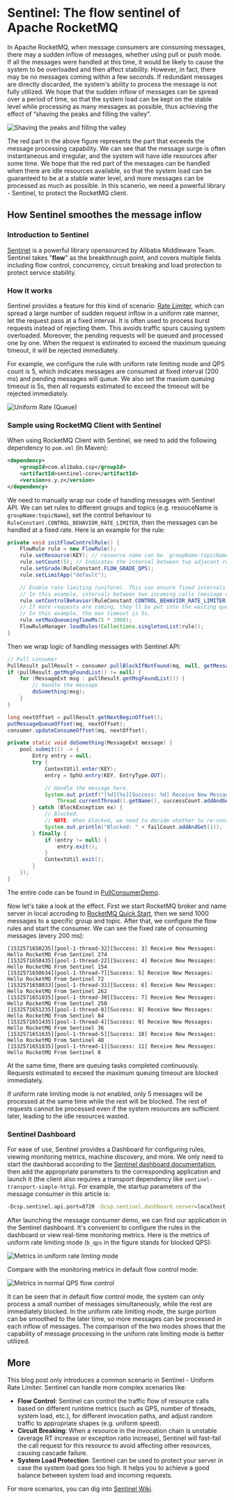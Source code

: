# Sentinel: The flow sentinel of Apache RocketMQ

In Apache RocketMQ, when message consumers are consuming messages, there may a sudden inflow of messages, whether using pull or push mode. If all the messages were handled at this time, it would be likely to cause the system to be overloaded and then affect stability. However, in fact, there may be no messages coming within a few seconds. If redundant messages are directly discarded, the system's ability to process the message is not fully utilized. We hope that the sudden inflow of messages can be spread over a period of time, so that the system load can be kept on the stable level while processing as many messages as possible, thus achieving the effect of “shaving the peaks and filling the valley”.

![Shaving the peaks and filling the valley](img/mq-traffic-peak-clipping-en.png) 

The red part in the above figure represents the part that exceeds the message processing capability. We can see that the message surge is often instantaneous and irregular, and the system will have idle resources after some time. We hope that the red part of the messages can be handled when there are idle resources available, so that the system load can be guaranteed to be at a stable water level, and more messages can be processed as much as possible. In this scanerio, we need a powerful library - Sentinel, to protect the RocketMQ client.

## How Sentinel smoothes the message inflow

### Introduction to Sentinel

[Sentinel](https://github.com/alibaba/Sentinel) is a powerful library opensourced by Alibaba Middleware Team. Sentinel takes "**flow**" as the breakthrough point, and covers multiple fields including flow control, concurrency, circuit breaking and load protection to protect service stability.

### How it works

Sentinel provides a feature for this kind of scenario: [Rate Limiter](https://github.com/alibaba/Sentinel/wiki/Flow-Shaping:-Pace-Limiter), which can spread a large number of sudden request inflow in a uniform rate manner, let the request pass at a fixed interval. It is often used to process burst requests instead of rejecting them. This avoids traffic spurs causing system overloaded. Moreover, the pending requests will be queued and processed one by one. When the request is estimated to exceed the maximum queuing timeout, it will be rejected immediately.

For example, we configure the rule with uniform rate limiting mode and QPS count is 5, which indicates messages are consumed at fixed interval (200 ms) and pending messages will queue. We also set the maxium queuing timeout is 5s, then all requests estimated to exceed the timeout will be rejected immediately.

![Uniform Rate (Queue)](img/sentinel-uniform-speed-virtual-queue.png) 

### Sample using RocketMQ Client with Sentinel

When using RocketMQ Client with Sentinel, we need to add the following dependency to `pom.xml` (in Maven):

```xml
<dependency>
    <groupId>com.alibaba.csp</groupId>
    <artifactId>sentinel-core</artifactId>
    <version>x.y.z</version>
</dependency>
```

We need to manually wrap our code of handling messages with Sentinel API. We can set rules to different groups and topics (e.g. resouceName is `groupName:topicName`), set the control behaviour to `RuleConstant.CONTROL_BEHAVIOR_RATE_LIMITER`, then the messages can be handled at a fixed rate. Here is an example for the rule:

```java
private void initFlowControlRule() {
    FlowRule rule = new FlowRule();
    rule.setResource(KEY); // resource name can be `groupName:topicName`
    rule.setCount(5); // Indicates the interval between two adjacent requests is 200 ms.
    rule.setGrade(RuleConstant.FLOW_GRADE_QPS);
    rule.setLimitApp("default");

    // Enable rate limiting (uniform). This can ensure fixed intervals between two adjacent calls.
	// In this example, intervals between two incoming calls (message consumption) will be 200 ms constantly.
    rule.setControlBehavior(RuleConstant.CONTROL_BEHAVIOR_RATE_LIMITER);
    // If more requests are coming, they'll be put into the waiting queue.
    // In this example, the max timeout is 5s.
    rule.setMaxQueueingTimeMs(5 * 1000);
    FlowRuleManager.loadRules(Collections.singletonList(rule));
}
```

Then we wrap logic of handling messages with Sentinel API:

```java
// Pull consumer
PullResult pullResult = consumer.pullBlockIfNotFound(mq, null, getMessageQueueOffset(mq), 32);
if (pullResult.getMsgFoundList() != null) {
    for (MessageExt msg : pullResult.getMsgFoundList()) {
        // Handle the message
        doSomething(msg);
    }
}

long nextOffset = pullResult.getNextBeginOffset();
putMessageQueueOffset(mq, nextOffset);
consumer.updateConsumeOffset(mq, nextOffset);
```

```java
private static void doSomething(MessageExt message) {
    pool.submit(() -> {
        Entry entry = null;
        try {
            ContextUtil.enter(KEY);
            entry = SphU.entry(KEY, EntryType.OUT);

            // Handle the message here.
            System.out.printf("[%d][%s][Success: %d] Receive New Messages: %s %n", System.currentTimeMillis(),
                Thread.currentThread().getName(), successCount.addAndGet(1), , new String(message.getBody()));
        } catch (BlockException ex) {
            // Blocked.
			// NOTE: When blocked, we need to decide whether to re-consume the message.
            System.out.println("Blocked: " + failCount.addAndGet(1));
        } finally {
            if (entry != null) {
                entry.exit();
            }
            ContextUtil.exit();
        }
    });
}
```

The entire code can be found in [PullConsumerDemo](https://github.com/alibaba/Sentinel/blob/master/sentinel-demo/sentinel-demo-rocketmq/src/main/java/com/alibaba/csp/sentinel/demo/rocketmq/PullConsumerDemo.java).

Now let's take a look at the effect. First we start RocketMQ broker and name server in local accroding to [RocketMQ Quick Start](https://rocketmq.apache.org/docs/quick-start/), then we send 1000 messages to a specific group and topic. After that, we configure the flow rules and start the consumer. We can see the fixed rate of consuming messages (every 200 ms):

```
[1532571650235][pool-1-thread-32][Success: 3] Receive New Messages: Hello RocketMQ From Sentinel 274 
[1532571650435][pool-1-thread-22][Success: 4] Receive New Messages: Hello RocketMQ From Sentinel 154 
[1532571650634][pool-1-thread-7][Success: 5] Receive New Messages: Hello RocketMQ From Sentinel 72 
[1532571650833][pool-1-thread-31][Success: 6] Receive New Messages: Hello RocketMQ From Sentinel 262 
[1532571651035][pool-1-thread-30][Success: 7] Receive New Messages: Hello RocketMQ From Sentinel 250 
[1532571651235][pool-1-thread-8][Success: 8] Receive New Messages: Hello RocketMQ From Sentinel 84 
[1532571651435][pool-1-thread-4][Success: 9] Receive New Messages: Hello RocketMQ From Sentinel 36 
[1532571651635][pool-1-thread-5][Success: 10] Receive New Messages: Hello RocketMQ From Sentinel 48 
[1532571651835][pool-1-thread-1][Success: 11] Receive New Messages: Hello RocketMQ From Sentinel 0 
```

At the same time, there are queuing tasks completed continuously. Requests estimated to exceed the maximum queuing timeout are blocked immediately.

If uniform rate limiting mode is not enabled, only 5 messages will be processed at the same time while the rest will be blocked. The rest of requests cannot be processed even if the system resources are sufficient later, leading to the idle resources wasted.

### Sentinel Dashboard

For ease of use, Sentinel provides a Dashboard for configuring rules, viewing monitoring metrics, machine discovery, and more. We only need to start the dashborad according to the [Sentinel dashboard documentation](https://github.com/alibaba/Sentinel/wiki/Dashboard), then add the appropriate parameters to the corresponding application and launch it (the client also requires a transport dependency like `sentinel-transport-simple-http`). For example, the startup parameters of the message consumer in this article is:

```bash
-Dcsp.sentinel.api.port=8720 -Dcsp.sentinel.dashboard.server=localhost:8080 -Dproject.name=sentinel-rocketmq-consumer
```

After launching the message consumer demo, we can find our application in the Sentinel dashboard. It's convenient to configure the rules in the dashboard or view real-time monitoring metrics. Here is the metrics of uniform rate limiting mode (`b_qps` in the figure stands for blocked QPS):

![Metrics in uniform rate limting mode](img/mq-sentinel-dashboard-metrics-uniform.png) 

Compare with the monitoring metrics in default flow control mode:

![Metrics in normal QPS flow control](img/mq-sentinel-dashboard-metrics-normal.png) 

It can be seen that in default flow control mode, the system can only process a small number of messages simultaneously, while the rest are immediately blocked. In the uniform rate limiting mode, the surge portion can be smoothed to the later time, so more messages can be processed in each inflow of messages. The comparison of the two modes shows that the capability of message processing in the uniform rate limiting mode is better utilized.

## More

This blog post only introduces a common scenario in Sentinel - Uniform Rate Limiter. Sentinel can handle more complex scenarios like:

- **Flow Control**: Sentinel can control the traffic flow of resource calls based on different runtime metrics (such as QPS, number of threads, system load, etc.), for different invocation paths, and adjust random traffic to appropriate shapes (e.g. uniform speed).
- **Circuit Breaking**: When a resource in the invocation chain is unstable (average RT increase or exception ratio increase), Sentinel will fast-fail the call request for this resource to avoid affecting other resources, causing cascade failure.
- **System Load Protection**: Sentinel can be used to protect your server in case the system load goes too high. It helps you to achieve a good balance between system load and incoming requests.

For more scenarios, you can dig into [Sentinel Wiki](https://github.com/alibaba/Sentinel/wiki).